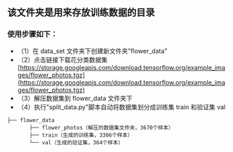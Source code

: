 ## 该文件夹是用来存放训练数据的目录

### 使用步骤如下：

- （1）在 data_set 文件夹下创建新文件夹"flower_data"
- （2）点击链接下载花分类数据集 [https://storage.googleapis.com/download.tensorflow.org/example_images/flower_photos.tgz](https://storage.googleapis.com/download.tensorflow.org/example_images/flower_photos.tgz)
- （3）解压数据集到 flower_data 文件夹下
- （4）执行"split_data.py"脚本自动将数据集划分成训练集 train 和验证集 val

```
├── flower_data
       ├── flower_photos（解压的数据集文件夹，3670个样本）
       ├── train（生成的训练集，3306个样本）
       └── val（生成的验证集，364个样本）
```
